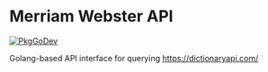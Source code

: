 # Merriam Webster API

[![PkgGoDev](https://pkg.go.dev/badge/mod/github.com/fsufitch/merriam-webster-api)](https://pkg.go.dev/mod/github.com/fsufitch/merriam-webster-api)

Golang-based API interface for querying https://dictionaryapi.com/
